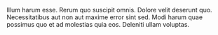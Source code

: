 Illum harum esse. Rerum quo suscipit omnis. Dolore velit deserunt quo. Necessitatibus aut non aut maxime error sint sed. Modi harum quae possimus quo et ad molestias quia eos. Deleniti ullam voluptas.
